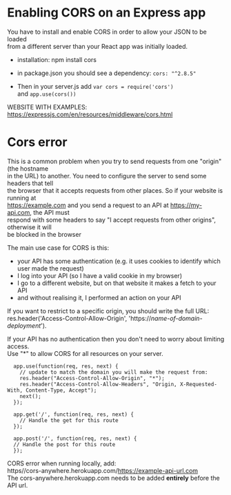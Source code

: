 # Enabling CORS on an Express app

You have to install and enable CORS in order to allow your JSON to be loaded  
from a different server than your React app was initially loaded.

* installation:  npm install cors

* in package.json you should see a dependency:  `cors: "^2.8.5"`

* Then in your server.js add `var cors = require('cors')`  
and `app.use(cors())`

WEBSITE WITH EXAMPLES: https://expressjs.com/en/resources/middleware/cors.html

# Cors error

This is a common problem when you try to send requests from one "origin" (the hostname  
in the URL) to another. You need to configure the server to send some headers that tell  
the browser that it accepts requests from other places. So if your website is running at  
https://example.com and you send a request to an API at https://my-api.com, the API must  
respond with some headers to say "I accept requests from other origins", otherwise it will  
be blocked in the browser

The main use case for CORS is this:
* your API has some authentication (e.g. it uses cookies to identify which user made the request)
* I log into your API (so I have a valid cookie in my browser)
* I go to a different website, but on that website it makes a fetch to your API
* and without realising it, I performed an action on your API  

If you want to restrict to a specific origin, you should write the full URL:  
res.header('Access-Control-Allow-Origin', 'https://*name-of-domain-deployment*').  

If your API has no authentication then you don't need to worry about limiting access.  
Use "*" to allow CORS for all resources on your server.
```
  app.use(function(req, res, next) {
    // update to match the domain you will make the request from:
    res.header("Access-Control-Allow-Origin", "*"); 
    res.header("Access-Control-Allow-Headers", "Origin, X-Requested-With, Content-Type, Accept");
    next();
  });

  app.get('/', function(req, res, next) {
    // Handle the get for this route
  });

  app.post('/', function(req, res, next) {
  // Handle the post for this route
  });
  ```

  CORS error when running locally, add:  
  https//cors-anywhere.herokuapp.com/https://example-api-url.com  
    The cors-anywhere.herokuapp.com needs to be added **entirely** before the API url.